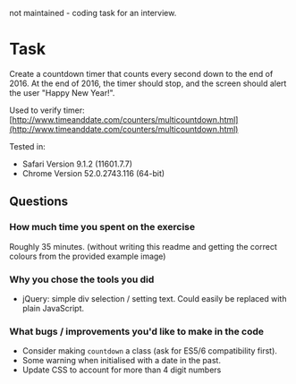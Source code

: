 not maintained - coding task for an interview.

# Task
Create a countdown timer that counts every second down to the end of 2016. At the end of 2016, the timer should stop, and the screen should alert the user "Happy New Year!".

Used to verify timer: [http://www.timeanddate.com/counters/multicountdown.html](http://www.timeanddate.com/counters/multicountdown.html)

Tested in:

- Safari Version 9.1.2 (11601.7.7)
- Chrome Version 52.0.2743.116 (64-bit)

## Questions
### How much time you spent on the exercise
Roughly 35 minutes. (without writing this readme and getting the correct colours from the provided example image)

### Why you chose the tools you did
- jQuery: simple div selection / setting text. Could easily be replaced with plain JavaScript.

### What bugs / improvements you'd like to make in the code
- Consider making `countdown` a class (ask for ES5/6 compatibility first).
- Some warning when initialised with a date in the past.
- Update CSS to account for more than 4 digit numbers